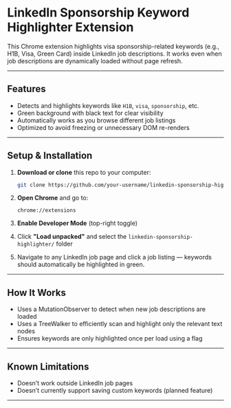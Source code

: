# LinkedIn Sponsorship Keyword Highlighter Extension

This Chrome extension highlights visa sponsorship-related keywords (e.g., H1B, Visa, Green Card) inside LinkedIn job descriptions. It works even when job descriptions are dynamically loaded without page refresh.

---

## Features

* Detects and highlights keywords like `H1B`, `visa`, `sponsorship`, etc.
* Green background with black text for clear visibility
* Automatically works as you browse different job listings
* Optimized to avoid freezing or unnecessary DOM re-renders

---

## Setup & Installation

1. **Download or clone** this repo to your computer:

   ```bash
   git clone https://github.com/your-username/linkedin-sponsorship-highlighter.git
   ```

2. **Open Chrome** and go to:

   ```
   chrome://extensions
   ```

3. **Enable Developer Mode** (top-right toggle)

4. Click **"Load unpacked"** and select the `linkedin-sponsorship-highlighter/` folder

5. Navigate to any LinkedIn job page and click a job listing — keywords should automatically be highlighted in green.

---

## How It Works

* Uses a MutationObserver to detect when new job descriptions are loaded
* Uses a TreeWalker to efficiently scan and highlight only the relevant text nodes
* Ensures keywords are only highlighted once per load using a flag

---

## Known Limitations

* Doesn’t work outside LinkedIn job pages
* Doesn’t currently support saving custom keywords (planned feature)

---
